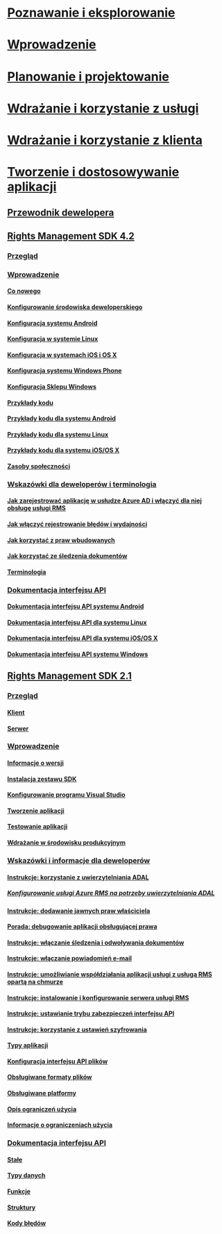 # [Poznawanie i eksplorowanie](/information-protection/understand-explore/what-is-information-protection)
# [Wprowadzenie](/information-protection/get-started/requirements-azure-rms)
# [Planowanie i projektowanie](/information-protection/plan-design/deployment-roadmap)
# [Wdrażanie i korzystanie z usługi](/information-protection/deploy-use/activate-service)
# [Wdrażanie i korzystanie z klienta](/information-protection/rms-client/use-client)
# [Tworzenie i dostosowywanie aplikacji](developers-guide.md)
## [Przewodnik dewelopera](developers-guide.md)
## [Rights Management SDK 4.2](active-directory-rights-management-services-multi-platform-thin-client-sdk-portal.md)
### [Przegląd](overview.md)
### [Wprowadzenie](get-started.md)
#### [Co nowego](release-notes.md)
#### [Konfigurowanie środowiska deweloperskiego](setup-Developer-environment.md)
#### [Konfiguracja systemu Android](android-sdk.md)
#### [Konfiguracja w systemie Linux](linux-setup.md)
#### [Konfiguracja w systemach iOS i OS X](ios-sdk.md)
#### [Konfiguracja systemu Windows Phone](windows-phone-apps.md)
#### [Konfiguracja Sklepu Windows](winrt-sdk.md)
#### [Przykłady kodu](code-examples.md)
#### [Przykłady kodu dla systemu Android](android-code.md)
#### [Przykłady kodu dla systemu Linux](linux-c-code-examples.md)
#### [Przykłady kodu dla systemu iOS/OS X](ios-os-x-code-examples.md)
#### [Zasoby społeczności](community-resources.md)
### [Wskazówki dla deweloperów i terminologia](core-concepts.md)
#### [Jak zarejestrować aplikację w usłudze Azure AD i włączyć dla niej obsługę usługi RMS](authentication-integration.md)
#### [Jak włączyć rejestrowanie błędów i wydajności](enabling-logging.md)
#### [Jak korzystać z praw wbudowanych](built-in-rights-usage-restriction-reference.md)
#### [Jak korzystać ze śledzenia dokumentów](how-to-use-document-tracking.md)
#### [Terminologia](terms.md)
### [Dokumentacja interfejsu API](api-reference-4-2.md)
#### [Dokumentacja interfejsu API systemu Android](https://msdn.microsoft.com/library/dn758245.aspx)
#### [Dokumentacja interfejsu API dla systemu Linux](linux-c-api-reference.md)
#### [Dokumentacja interfejsu API dla systemu iOS/OS X](https://msdn.microsoft.com/library/dn758306.aspx)
#### [Dokumentacja interfejsu API systemu Windows](https://msdn.microsoft.com/library/dn891914.aspx)
## [Rights Management SDK 2.1](microsoft-information-protection-and-control-client-portal.md)
### [Przegląd](ad-rms-overview.md)
#### [Klient](ad-rms-client.md)
#### [Serwer](ad-rms-server.md)
### [Wprowadzenie](getting-started-with-ad-rms-2-0.md)
#### [Informacje o wersji](release-notes-rtm.md)
#### [Instalacja zestawu SDK](install-the-rms-sdk.md)
#### [Konfigurowanie programu Visual Studio](how-to-configure-a-visual-studio-project-to-use-the-ad-rms-sdk-2-0.md)
#### [Tworzenie aplikacji](developing-your-application.md)
#### [Testowanie aplikacji](how-to-set-up-your-test-environment.md)
#### [Wdrażanie w środowisku produkcyjnym](deploying-your-application.md)
### [Wskazówki i informacje dla deweloperów](Developer-notes.md)
#### [Instrukcje: korzystanie z uwierzytelniania ADAL](how-to-use-adal-authentication.md)
##### [Konfigurowanie usługi Azure RMS na potrzeby uwierzytelniania ADAL](adal-auth.md)
#### [Instrukcje: dodawanie jawnych praw właściciela](add-explicit-owner-rights.md)
#### [Porada: debugowanie aplikacji obsługującej prawa](debugging-applications-that-use-ad-rms.md)
#### [Instrukcje: włączanie śledzenia i odwoływania dokumentów](tracking-content.md)
#### [Instrukcje: włączanie powiadomień e-mail](how-to-enable-email-notification.md)
#### [Instrukcje: umożliwianie współdziałania aplikacji usługi z usługą RMS opartą na chmurze](how-to-use-file-api-with-aadrm-cloud.md)
#### [Instrukcje: instalowanie i konfigurowanie serwera usługi RMS](how-to-install-and-configure-an-rms-server.md)
#### [Instrukcje: ustawianie trybu zabezpieczeń interfejsu API](setting-the-api-security-mode-api-mode.md)
#### [Instrukcje: korzystanie z ustawień szyfrowania](working-with-encryption.md)
#### [Typy aplikacji](application-types.md)
#### [Konfiguracja interfejsu API plików](file-api-configuration.md)
#### [Obsługiwane formaty plików](supported-file-formats.md)
#### [Obsługiwane platformy](supported-platforms.md)
#### [Opis ograniczeń użycia](understanding-usage-restrictions.md)
#### [Informacje o ograniczeniach użycia](usage-restriction-reference.md)
### [Dokumentacja interfejsu API](api-reference-2-1.md)
#### [Stałe](https://msdn.microsoft.com/library/hh535291.aspx)
#### [Typy danych](https://msdn.microsoft.com/library/hh535288.aspx)
#### [Funkcje](https://msdn.microsoft.com/library/hh535289.aspx)
#### [Struktury](https://msdn.microsoft.com/library/hh535294.aspx)
#### [Kody błędów](https://msdn.microsoft.com/library/hh535248.aspx)


<!--HONumber=Sep16_HO4-->



